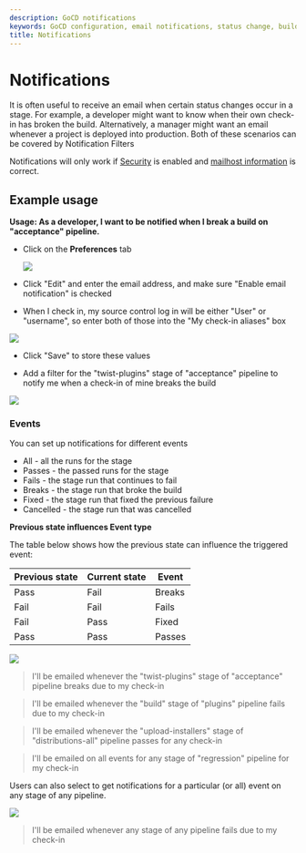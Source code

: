 ```yaml
---
description: GoCD notifications
keywords: GoCD configuration, email notifications, status change, build events
title: Notifications
---
```



# Notifications

It is often useful to receive an email when certain status changes occur in a stage. For example, a developer might want to know when their own check-in has broken the build. Alternatively, a manager might want an email whenever a project is deployed into production. Both of these scenarios can be covered by Notification Filters

Notifications will only work if [Security](dev_authentication.html) is enabled and [mailhost information](admin_mailhost_info.html) is correct.

## Example usage

**Usage: As a developer, I want to be notified when I break a build on "acceptance" pipeline.**

- Click on the **Preferences** tab

    ![](images/topnav_preferences.png)

- Click "Edit" and enter the email address, and make sure "Enable email notification" is checked
- When I check in, my source control log in will be either "User" or "username", so enter both of those into the "My check-in aliases" box

![](images/3_email_and_matcher.png)

- Click "Save" to store these values

- Add a filter for the "twist-plugins" stage of "acceptance" pipeline to notify me when a check-in of mine breaks the build

![](images/4_add_filter.png)

### Events

You can set up notifications for different events

-   All - all the runs for the stage
-   Passes - the passed runs for the stage
-   Fails - the stage run that continues to fail
-   Breaks - the stage run that broke the build
-   Fixed - the stage run that fixed the previous failure
-   Cancelled - the stage run that was cancelled

**Previous state influences Event type**

The table below shows how the previous state can influence the triggered event:

| **Previous state** | **Current state** | **Event** |
|-----------------|----------------|-------|
| Pass            | Fail           | Breaks |
| Fail            | Fail           | Fails  |
| Fail            | Pass           | Fixed |
| Pass            | Pass           | Passes  |

![](images/5_added_filter.png)

> I'll be emailed whenever the "twist-plugins" stage of "acceptance" pipeline breaks due to my check-in

> I'll be emailed whenever the "build" stage of "plugins" pipeline fails due to my check-in

> I'll be emailed whenever the "upload-installers" stage of "distributions-all" pipeline passes for any check-in

> I'll be emailed on all events for any stage of "regression" pipeline for my check-in

Users can also select to get notifications for a particular (or all) event on any stage of any pipeline.

![](images/6_added_filter_any_pipeline.png)

> I'll be emailed whenever any stage of any pipeline fails due to my check-in

